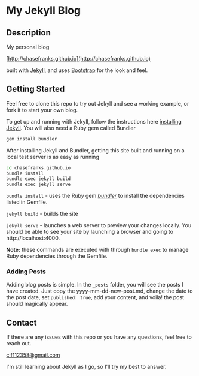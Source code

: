 # My Jekyll Blog

## Description

My personal blog

[http://chasefranks.github.io](http://chasefranks.github.io)

built with [Jekyll](https://jekyllrb.com), and uses [Bootstrap](http://getbootstrap.com/) for the look and feel.

## Getting Started

Feel free to clone this repo to try out Jekyll and see a working example, or fork it to start your own blog.

To get up and running with Jekyll, follow the instructions here [installing Jekyll](https://jekyllrb.com/docs/installation/). You will also need a Ruby gem called Bundler

```bash
gem install bundler
```

After installing Jekyll and Bundler, getting this site built and running on a local test server is as easy as running

```bash
cd chasefranks.github.io
bundle install
bundle exec jekyll build
bundle exec jekyll serve
```

`bundle install` - uses the Ruby gem [*bundler*](http://bundler.io/rationale.html) to install the dependencies listed in Gemfile.

`jekyll build` - builds the site

`jekyll serve` - launches a web server to preview your changes locally. You should be able to see your site by launching a browser and going to http://localhost:4000.

**Note:** these commands are executed with through `bundle exec` to manage Ruby dependencies through the Gemfile.

### Adding Posts

Adding blog posts is simple. In the `_posts` folder, you will see the posts I have created. Just copy the yyyy-mm-dd-new-post.md, change the date to the post date, set `published: true`, add your content, and voila! the post should magically appear.

## Contact

If there are any issues with this repo or you have any questions, feel free to reach out.

[clf112358@gmail.com](mailto:clf112358@gmail.com)

I'm still learning about Jekyll as I go, so I'll try my best to answer.
